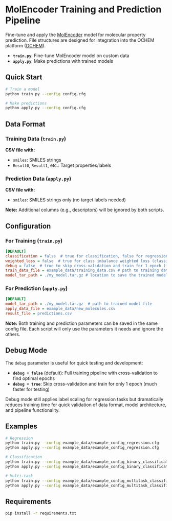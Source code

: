 # MolEncoder Training and Prediction Pipeline

Fine-tune and apply the [MolEncoder](https://huggingface.co/fabikru/MolEncoder) model for molecular property prediction. File structures are designed for integration into the OCHEM platform ([OCHEM](https://ochem.eu/home/show.do)).

- **`train.py`**: Fine-tune MolEncoder model on custom data
- **`apply.py`**: Make predictions with trained models

## Quick Start

```bash
# Train a model
python train.py --config config.cfg

# Make predictions
python apply.py --config config.cfg
```

## Data Format

### Training Data (`train.py`)
**CSV file with:**
- `smiles`: SMILES strings
- `Result0`, `Result1`, etc.: Target properties/labels

### Prediction Data (`apply.py`)
**CSV file with:**
- `smiles`: SMILES strings only (no target labels needed)

**Note:** Additional columns (e.g., descriptors) will be ignored by both scripts.

## Configuration

### For Training (`train.py`)
```ini
[DEFAULT]
classification = false  # true for classification, false for regression
weighted_loss = false  # true for class imbalance weighted loss (classification only)
debug = false  # true to skip cross-validation and train for 1 epoch (for testing)
train_data_file = example_data/training_data.csv # path to training data csv file
model_tar_path = ./my_model.tar.gz # location to save the trained model file
```

### For Prediction (`apply.py`)
```ini
[DEFAULT]
model_tar_path = ./my_model.tar.gz  # path to trained model file
apply_data_file = example_data/new_molecules.csv
result_file = predictions.csv
```

**Note:** Both training and prediction parameters can be saved in the same config file. Each script will only use the parameters it needs and ignore the others.

## Debug Mode

The `debug` parameter is useful for quick testing and development:

- **`debug = false`** (default): Full training pipeline with cross-validation to find optimal epochs
- **`debug = true`**: Skip cross-validation and train for only 1 epoch (much faster for testing)

Debug mode still applies label scaling for regression tasks but dramatically reduces training time for quick validation of data format, model architecture, and pipeline functionality.

## Examples

```bash
# Regression
python train.py --config example_data/example_config_regression.cfg
python apply.py --config example_data/example_config_regression.cfg

# Classification
python train.py --config example_data/example_config_binary_classification.cfg
python apply.py --config example_data/example_config_binary_classification.cfg

# Multi-task
python train.py --config example_data/example_config_multitask_classification.cfg
python apply.py --config example_data/example_config_multitask_classification.cfg
```

## Requirements

```bash
pip install -r requirements.txt
```
